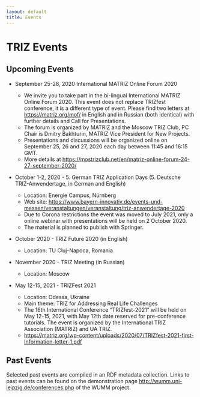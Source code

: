 ```yaml
---
layout: default
title: Events
---
```


# TRIZ Events

## Upcoming Events

* September 25-28, 2020 International MATRIZ Online Forum 2020
  - We invite you to take part in the bi-lingual International MATRIZ Online Forum 2020. This event does not replace TRIZfest conference, it is a different type of event. Please find two letters at <https://matriz.org/mof/> in English and in Russian (both identical) with further details and Call for Presentations.
  - The forum is organized by MATRIZ and the Moscow TRIZ Club, PC Chair is Dmitry Bakhturin, MATRIZ Vice President for New Projects.
  - Presentations and discussions will be organized online on September 25, 26 and 27, 2020 each day between 11:45 and 16:15 GMT.
  - More details at <https://mostrizclub.net/en/matriz-online-forum-24-27-september-2020/>

* October 1-2, 2020 - 5. German TRIZ Application Days (5. Deutsche
  TRIZ-Anwendertage, in German and English)
  - Location: Energie Campus, Nürnberg
  - Web site: <https://www.bayern-innovativ.de/events-und-messen/veranstaltungen/veranstaltung/triz-anwendertage-2020>
  - Due to Corona restrictions the event was moved to July 2021, only a online webinar with presentations will be held on 2 October 2020.
  - The material is planned to publish with Springer.

* October 2020 - TRIZ Future 2020 (in English)
  - Location: TU Cluj-Napoca, Romania

* November 2020 - TRIZ Meeting (in Russian)
  - Location: Moscow

* May 12-15, 2021 - TRIZFest 2021
  - Location: Odessa, Ukraine
  - Main theme: TRIZ for Addressing Real Life Challenges
  - The 16th International Conference “TRIZfest-2021” will be held on May
    12-15, 2021, with May 12th date reserved for pre-conference tutorials. The
    event is organized by the International TRIZ Association (MATRIZ) and UA
    TRIZ.
  - <https://matriz.org/wp-content/uploads/2020/07/TRIZfest-2021-first-Information-letter-1.pdf>

## Past Events

Selected past events are compiled in an RDF metadata collection.  Links to
past events can be found on the demonstration page
<http://wumm.uni-leipzig.de/conferences.php> of the WUMM project.

